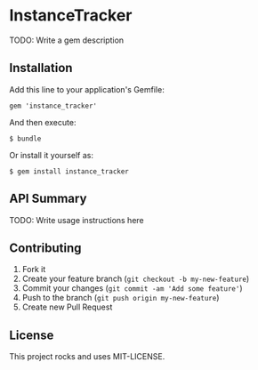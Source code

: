 # InstanceTracker

TODO: Write a gem description

## Installation

Add this line to your application's Gemfile:

    gem 'instance_tracker'

And then execute:

    $ bundle

Or install it yourself as:

    $ gem install instance_tracker

## API Summary

TODO: Write usage instructions here

## Contributing

1. Fork it
2. Create your feature branch (`git checkout -b my-new-feature`)
3. Commit your changes (`git commit -am 'Add some feature'`)
4. Push to the branch (`git push origin my-new-feature`)
5. Create new Pull Request

## License

This project rocks and uses MIT-LICENSE.
